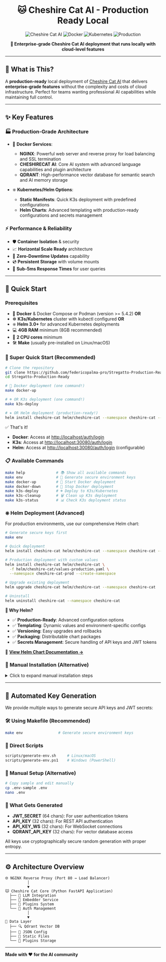 <div align="center">

# 🐱 Cheshire Cat AI - Production Ready Local

![Cheshire Cat AI](https://img.shields.io/badge/Cheshire%20Cat-AI%20Assistant-purple?style=for-the-badge&logo=cat)
![Docker](https://img.shields.io/badge/Docker-Ready-blue?style=for-the-badge&logo=docker)
![Kubernetes](https://img.shields.io/badge/k8s-Ready-blue?style=for-the-badge&logo=kubernetes)
![Production](https://img.shields.io/badge/Production-Ready-green?style=for-the-badge&logo=checkmarx)

**🚀 Enterprise-grade Cheshire Cat AI deployment that runs locally with cloud-level features**

</div>

---

## 🎯 **What is This?**

A **production-ready** local deployment of [Cheshire Cat AI](https://cheshirecat.ai/) that delivers **enterprise-grade features** without the complexity and costs of cloud infrastructure. Perfect for teams wanting professional AI capabilities while maintaining full control.

---

## ✨ **Key Features**

### 🏭 **Production-Grade Architecture**

- 🐳 **Docker Services**:
  - **NGINX**: Powerful web server and reverse proxy for load balancing and SSL termination
  - **CHESHIRECAT AI**: Core AI system with advanced language capabilities and plugin architecture
  - **QDRANT**: High-performance vector database for semantic search and AI memory storage

- ⎈ **Kubernetes/Helm Options**:
  - **Static Manifests**: Quick K3s deployment with predefined configurations
  - **Helm Charts**: Advanced templating with production-ready configurations and secrets management

### ⚡ **Performance & Reliability**

- 🛡️ **Container Isolation** & security
- 📈 **Horizontal Scale Ready** architecture
- 🔄 **Zero-Downtime Updates** capability
- 💿 **Persistent Storage** with volume mounts
- 🚀 **Sub-5ms Response Times** for user queries


---

## 🚀 **Quick Start**

### Prerequisites

- 🐳 **Docker** & Docker Compose or Podman (version >= 5.4.2) **OR**
- ☸️ **K3s/Kubernetes** cluster with kubectl configured **OR**
- ⎈ **Helm 3.0+** for advanced Kubernetes deployments
- 💻 **4GB RAM** minimum (8GB recommended)
- 🔌 **2 CPU cores** minimum
- 🛠️ **Make** (usually pre-installed on Linux/macOS)

### **🎯 Super Quick Start (Recommended)**

```bash
# Clone the repository
git clone https://github.com/federicopalma-pro/Stregatto-Production-Ready.git
cd Stregatto-Production-Ready

# 🐳 Docker deployment (one command!)
make docker-up

# ☸️ OR K3s deployment (one command!)
make k3s-deploy

# ⎈ OR Helm deployment (production-ready!)
helm install cheshire-cat helm/cheshire-cat --namespace cheshire-cat --create-namespace
```

✅ That's it! 
- **Docker**: Access at <http://localhost/auth/login>
- **K3s**: Access at <http://localhost:30080/auth/login>
- **Helm**: Access at <http://localhost:30080/auth/login> (configurable)

### **📋 Available Commands**

```bash
make help              # 📚 Show all available commands
make env               # 🔑 Generate secure environment keys
make docker-up         # 🐳 Start Docker deployment  
make docker-down       # 🛑 Stop Docker deployment
make k3s-deploy        # ☸️ Deploy to K3s/Kubernetes
make k3s-cleanup       # 🗑️ Clean up K3s deployment
make k3s-status        # 📊 Check K3s deployment status
```

### **⎈ Helm Deployment (Advanced)**

For production environments, use our comprehensive Helm chart:

```bash
# Generate secure keys first
make env

# Quick deployment
helm install cheshire-cat helm/cheshire-cat --namespace cheshire-cat --create-namespace

# Production deployment with custom values
helm install cheshire-cat helm/cheshire-cat \
  -f helm/cheshire-cat/values-production.yaml \
  --namespace cheshire-cat-prod --create-namespace

# Upgrade existing deployment
helm upgrade cheshire-cat helm/cheshire-cat --namespace cheshire-cat

# Uninstall
helm uninstall cheshire-cat --namespace cheshire-cat
```

**🎯 Why Helm?**
- ✅ **Production-Ready**: Advanced configuration options
- ✅ **Templating**: Dynamic values and environment-specific configs  
- ✅ **Versioning**: Easy upgrades and rollbacks
- ✅ **Packaging**: Distributable chart packages
- ✅ **Secrets Management**: Secure handling of API keys and JWT tokens

📖 **[View Helm Chart Documentation →](helm/cheshire-cat/README.md)**

### **🔧 Manual Installation (Alternative)**

<details>
<summary>Click to expand manual installation steps</summary>

#### Docker Deployment
```bash
# Generate environment keys
scripts/generate-env.sh

# Start Docker services
cd docker && docker-compose up -d
```

#### K3s/Kubernetes Deployment  
```bash
# Generate environment keys
scripts/generate-env.sh

# Deploy to K3s (static manifests)
scripts/k3s-deploy.sh
```

#### Helm Deployment
```bash
# Generate environment keys
scripts/generate-env.sh

# Deploy with Helm
cd helm/cheshire-cat
helm install cheshire-cat . --namespace cheshire-cat --create-namespace
```

</details>

---

## 🔐 **Automated Key Generation**

We provide multiple ways to generate secure API keys and JWT secrets:

### **🛠️ Using Makefile (Recommended)**
```bash
make env                # Generate secure environment keys
```

### **🚀 Direct Scripts**  
```bash
scripts/generate-env.sh     # Linux/macOS
scripts/generate-env.ps1    # Windows (PowerShell)
```

### **📝 Manual Setup (Alternative)**
```bash
# Copy sample and edit manually
cp .env-sample .env
nano .env
```

### **🔑 What Gets Generated**
- **JWT_SECRET** (64 chars): For user authentication tokens
- **API_KEY** (32 chars): For REST API authentication  
- **API_KEY_WS** (32 chars): For WebSocket connections
- **QDRANT_API_KEY** (32 chars): For vector database access

All keys use cryptographically secure random generation with proper entropy.

---

## ⚙️ **Architecture Overview**

```plaintext
🌐 NGINX Reverse Proxy (Port 80 → Load Balancer)
          │
          ▼
🐱 Cheshire Cat Core (Python FastAPI Application)
  ├── 🧠 LLM Integration
  ├── 📝 Embedder Service
  ├── 🧩 Plugins System
  └── 👤 Auth Management
          │
          ▼
💾 Data Layer
  ├── 🔍 Qdrant Vector DB
  ├── 📁 JSON Config
  ├── 📄 Static Files
  └── 🧩 Plugins Storage
```

---

**Made with ❤️ for the AI community**